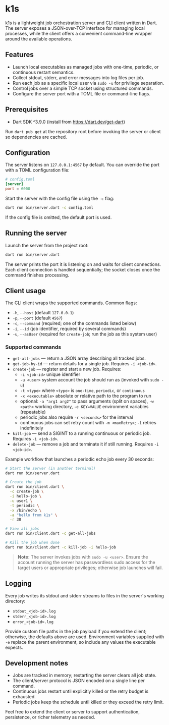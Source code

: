 # k1s

k1s is a lightweight job orchestration server and CLI client written in Dart. The server exposes a JSON-over-TCP interface for managing local processes, while the client offers a convenient command-line wrapper around the available operations.

## Features
- Launch local executables as managed jobs with one-time, periodic, or continuous restart semantics.
- Collect stdout, stderr, and error messages into log files per job.
- Run each job as a specific local user via `sudo -u` for privilege separation.
- Control jobs over a simple TCP socket using structured commands.
- Configure the server port with a TOML file or command-line flags.

## Prerequisites
- Dart SDK ^3.9.0 (install from https://dart.dev/get-dart)

Run `dart pub get` at the repository root before invoking the server or client so dependencies are cached.

## Configuration
The server listens on `127.0.0.1:4567` by default. You can override the port with a TOML configuration file:

```toml
# config.toml
[server]
port = 6000
```

Start the server with the config file using the `-c` flag:

```sh
dart run bin/server.dart -c config.toml
```

If the config file is omitted, the default port is used.

## Running the server
Launch the server from the project root:

```sh
dart run bin/server.dart
```

The server prints the port it is listening on and waits for client connections. Each client connection is handled sequentially; the socket closes once the command finishes processing.

## Client usage
The CLI client wraps the supported commands. Common flags:

- `-h`, `--host` (default `127.0.0.1`)
- `-p`, `--port` (default `4567`)
- `-c`, `--command` (required; one of the commands listed below)
- `-i`, `--id` (job identifier, required by several commands)
- `-u`, `--asUser` (required for `create-job`; run the job as this system user)

### Supported commands
- `get-all-jobs` — return a JSON array describing all tracked jobs.
- `get-job-by-id` — return details for a single job. Requires `-i <job-id>`.
- `create-job` — register and start a new job. Requires:
  - `-i <job-id>` unique identifier
  - `-u <user>` system account the job should run as (invoked with `sudo -u`)
  - `-t <type>` where `<type>` is `one-time`, `periodic`, or `continuous`
  - `-x <executable>` absolute or relative path to the program to run
  - optional: `-a "arg1 arg2"` to pass arguments (split on spaces), `-w <path>` working directory, `-e KEY=VALUE` environment variables (repeatable)
  - periodic jobs also require `-r <seconds>` for the interval
  - continuous jobs can set retry count with `-m <maxRetry>`; `-1` retries indefinitely
- `kill-job` — send a SIGINT to a running continuous or periodic job. Requires `-i <job-id>`.
- `delete-job` — remove a job and terminate it if still running. Requires `-i <job-id>`.

Example workflow that launches a periodic echo job every 30 seconds:

```sh
# Start the server (in another terminal)
dart run bin/server.dart

# Create the job
dart run bin/client.dart \
  -c create-job \
  -i hello-job \
  -u user1 \
  -t periodic \
  -x /bin/echo \
  -a "hello from k1s" \
  -r 30

# View all jobs
dart run bin/client.dart -c get-all-jobs

# Kill the job when done
dart run bin/client.dart -c kill-job -i hello-job
```

> **Note:** The server invokes jobs with `sudo -u <user>`. Ensure the account running the server has passwordless sudo access for the target users or appropriate privileges; otherwise job launches will fail.

## Logging
Every job writes its stdout and stderr streams to files in the server's working directory:

- `stdout_<job-id>.log`
- `stderr_<job-id>.log`
- `error_<job-id>.log`

Provide custom file paths in the job payload if you extend the client; otherwise, the defaults above are used. Environment variables supplied with `-e` replace the parent environment, so include any values the executable expects.

## Development notes
- Jobs are tracked in memory; restarting the server clears all job state.
- The client/server protocol is JSON encoded on a single line per command.
- Continuous jobs restart until explicitly killed or the retry budget is exhausted.
- Periodic jobs keep the schedule until killed or they exceed the retry limit.

Feel free to extend the client or server to support authentication, persistence, or richer telemetry as needed.
